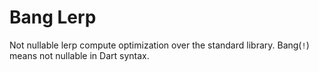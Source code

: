# Bang Lerp

Not nullable lerp compute optimization over the standard library.
Bang(`!`) means not nullable in Dart syntax.
